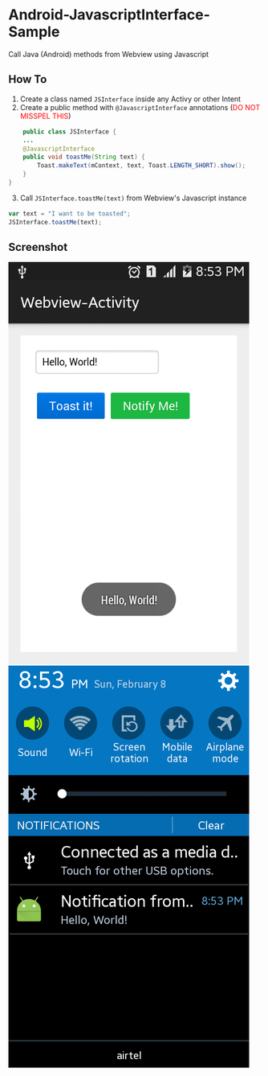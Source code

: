 # Android-JavascriptInterface-Sample

Call Java (Android) methods from Webview using Javascript

## How To

1. Create a class named `JSInterface` inside any Activy or other Intent
2. Create a public method with `@JavascriptInterface` annotations (<span style="color: red">DO NOT MISSPEL THIS</span>)
```java
    public class JSInterface {
    ...
    @JavascriptInterface
    public void toastMe(String text) {
        Toast.makeText(mContext, text, Toast.LENGTH_SHORT).show();
    }
}
```
3. Call `JSInterface.toastMe(text)` from Webview's Javascript instance
```javascript
var text = "I want to be toasted";
JSInterface.toastMe(text);
```

## Screenshot

![Toast](screen/toast.png)
![Notification](screen/notification.png)
